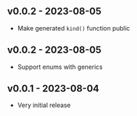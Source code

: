 ## v0.0.2 - 2023-08-05
* Make generated `kind()` function public

## v0.0.2 - 2023-08-05
* Support enums with generics

## v0.0.1 - 2023-08-04
* Very initial release
